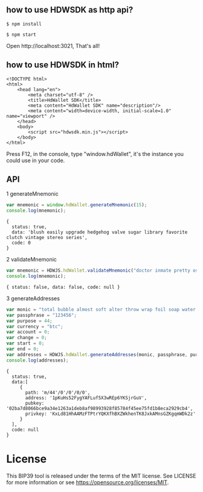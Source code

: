 ## how to use HDWSDK as http api?

```
$ npm install

$ npm start
```

Open http://localhost:3021, That's all!

## how to use HDWSDK in html?

```
<!DOCTYPE html>
<html>
    <head lang="en">
        <meta charset="utf-8" />
        <title>HdWallet SDK</title>
        <meta content="HdWallet SDK" name="description"/>
        <meta content="width=device-width, initial-scale=1.0" name="viewport" />
    </head>
    <body>
        <script src="hdwsdk.min.js"></script>
    </body>
</html>
```

Press F12, in the console, type "window.hdWallet", it's the instance you could use in your code.

## API ##

1 generateMnemonic

```javascript
var mnemonic = window.hdWallet.generateMnemonic(15);
console.log(mnemonic);
```

```
{
  status: true,
  data: 'blush easily upgrade hedgehog valve sugar library favorite clutch vintage stereo series',
  code: 0 
}
```

2 validateMnemonic

```javascript
var mnemonic = HDWJS.hdWallet.validateMnemonic("doctor inmate pretty ostrich enroll");
console.log(mnemonic);
```

```
{ status: false, data: false, code: null }
```

3 generateAddresses

```javascript
var monic = "total bubble almost soft alter throw wrap foil soap water exist mountain fossil hybrid young";
var passphrase = "123456";
var purpose = 44;
var currency = "btc";
var account = 0;
var change = 0;
var start = 0;
var end = 0;
var addresses = HDWJS.hdWallet.generateAddresses(monic, passphrase, purpose, currency, account, change, start, end);
console.log(addresses);
```

```
{ 
  status: true,
  data:[
     {
       path: 'm/44'/0'/0'/0/0',
       address: '1pKuHs52FygYAFLuf5X3wREp6YKSjrGuV',
       pubkey: '02ba7d8066bce9a34e1263a1deb8af98993928f85784f45ee75fd1b8eca2929cb4',
       privkey: 'KxLd81HhAAMzFTPtrYQKXfhBXZWkhenTK8JxkAMnsGZKgqmWDk2z' 
     } 
  ],
  code: null 
}
```

# License

This BIP39 tool is released under the terms of the MIT license. See LICENSE for
more information or see https://opensource.org/licenses/MIT.